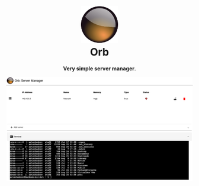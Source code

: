 <h1 align="center">
<a href="#"><img src="./images/palantir-logo.png" style="width: 100px"/></a><br />
Orb
</h1>
<p align="center"><strong>Very simple server manager</strong>.</p>

<a href="#"><img src="./images/Screen3.png" style="width: 1500px"/></a><br />
